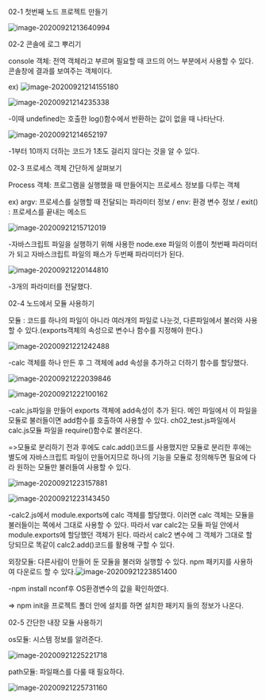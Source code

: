 02-1 첫번째 노드 프로젝트 만들기

![image-20200921213640994](C:\Users\chaeh\AppData\Roaming\Typora\typora-user-images\image-20200921213640994.png)

02-2 콘솔에 로그 뿌리기

console 객체: 전역 객체라고 부르며 필요할 때 코드의 어느 부분에서 사용할 수 있다. 콘솔창에 결과를 보여주는 객체이다.

ex) ![image-20200921214155180](C:\Users\chaeh\AppData\Roaming\Typora\typora-user-images\image-20200921214155180.png)

![image-20200921214235338](C:\Users\chaeh\AppData\Roaming\Typora\typora-user-images\image-20200921214235338.png)

-이때 undefined는 호출한 log()함수에서 반환하는 값이 없을 때 나타난다.

![image-20200921214652197](C:\Users\chaeh\AppData\Roaming\Typora\typora-user-images\image-20200921214652197.png)

-1부터 10까지 더하는 코드가 1초도 걸리지 않다는 것을 알 수 있다.



02-3 프로세스 객체 간단하게 살펴보기

Process 객체: 프로그램을 실행했을 때 만들어지는 프로세스 정보를 다루는 객체

ex) argv: 프로세스를 실행할 때 전달되는 파라미터 정보 / env: 환경 변수 정보 / exit() : 프로세스를 끝내는 메소드

![image-20200921215712019](C:\Users\chaeh\AppData\Roaming\Typora\typora-user-images\image-20200921215712019.png)

-자바스크립트 파일을 실행하기 위해 사용한 node.exe 파일의 이름이 첫번째 파라미터가 되고 자바스크립트 파일의 패스가 두번째 파라미터가 된다.

![image-20200921220144810](C:\Users\chaeh\AppData\Roaming\Typora\typora-user-images\image-20200921220144810.png)

-3개의 파라미터를 전달했다.



02-4 노드에서 모듈 사용하기

모듈 : 코드를 하나의 파일이 아니라 여러개의 파일로 나눈것, 다른파일에서 불러와 사용할 수 있다.(exports객체의 속성으로 변수나 함수를 지정해야 한다.)

![image-20200921221242488](C:\Users\chaeh\AppData\Roaming\Typora\typora-user-images\image-20200921221242488.png)

-calc 객체를 하나 만든 후 그 객체에 add 속성을 추가하고 더하기 함수를 할당했다.

![image-20200921222039846](C:\Users\chaeh\AppData\Roaming\Typora\typora-user-images\image-20200921222039846.png)

![image-20200921222100162](C:\Users\chaeh\AppData\Roaming\Typora\typora-user-images\image-20200921222100162.png)

-calc.js파일을 만들어 exports 객체에 add속성이 추가 된다. 메인 파일에서 이 파일을 모듈로 불러들이면 add함수를 호출하여 사용할 수 있다. ch02_test.js파일에서 calc.js모듈 파일을 require()함수로 불러온다. 

=>모듈로 분리하기 전과 후에도 calc.add()코드를 사용했지만 모듈로 분리한 후에는 별도에 자바스크립트 파일이 만들어지므로 하나의 기능을 모듈로 정의해두면 필요에 다라 원하는 모듈만 불러들여 사용할 수 있다.

![image-20200921223157881](C:\Users\chaeh\AppData\Roaming\Typora\typora-user-images\image-20200921223157881.png)

![image-20200921223143450](C:\Users\chaeh\AppData\Roaming\Typora\typora-user-images\image-20200921223143450.png)

-calc2.js에서 module.exports에 calc 객체를 할당했다. 이러면 calc 객체는 모듈을 불러들이는 쪽에서 그대로 사용할 수 있다. 따라서 var calc2는 모듈 파일 안에서 module.exports에 할당했던 객체가 된다. 따라서 calc2 변수에 그 객체가 그대로 할당되므로 똑같이 calc2.add()코드를 활용해 구할 수 있다.

외장모듈: 다른사람이 만들어 둔 모듈을 불러와 실행할 수 있다. npm 패키지를 사용하여 다운로드 할 수 있다.![image-20200921223851400](C:\Users\chaeh\AppData\Roaming\Typora\typora-user-images\image-20200921223851400.png)

-npm install nconf후 OS환경변수의 값을 확인하였다.

=> npm init을 프로젝트 폴더 안에 설치를 하면 설치한 패키지 들의 정보가 나온다.



02-5 간단한 내장 모듈 사용하기

os모듈: 시스템 정보를 알려준다. 

![image-20200921225221718](C:\Users\chaeh\AppData\Roaming\Typora\typora-user-images\image-20200921225221718.png)



path모듈: 파일패스를 다룰 때 필요하다.

![image-20200921225731160](C:\Users\chaeh\AppData\Roaming\Typora\typora-user-images\image-20200921225731160.png)
